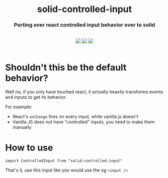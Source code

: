 <h1 align="center">solid-controlled-input</h1>

<h3 align="center">Porting over react controlled input behavior over to solid</h3>

<br />

<div align="center">

<img src="https://img.shields.io/github/stars/Tronikelis/solid-controlled-input?style=flat-square" />
<img src="https://img.shields.io/bundlephobia/minzip/solid-controlled-input?style=flat-square" />
<img src="https://img.shields.io/npm/v/solid-controlled-input?style=flat-square" />

</div>

<br />

# Shouldn't this be the default behavior?

Well no, if you only have touched react, it actually heavily transforms events and inputs to get its behavior.

For example:
- React's `onChange` fires on every input, while vanilla js doesn't
- Vanilla JS does not have "controlled" inputs, you need to make them manually

# How to use

```tsx
import ControlledInput from "solid-controlled-input"

```

That's it, use this input like you would use the og `<input />`